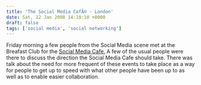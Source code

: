 ```yaml
---
title: 'The Social Media CafÃ© - London'
date: Sat, 12 Jan 2008 14:19:10 +0000
draft: false
tags: ['social media', 'social networking']
---
```


Friday morning a few people from the Social Media scene met at the Breafast Club for the [Social Media Cafe.](http://londonsocialmediacafe.pbwiki.com/Second%20Prototyping%20Meeting%20080111) A few of the usual people were there to discuss the direction the Social Media Cafe should take. There was talk about the need for more frequent of these events to take place as a way for people to get up to speed with what other people have been up to as well as to enable easier collaboration.